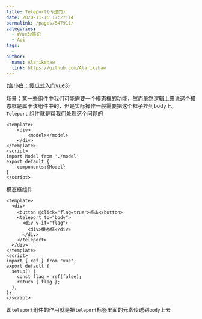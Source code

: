 ```yaml
---
title: Teleport(传送门)
date: 2020-11-16 17:27:14
permalink: /pages/547911/
categories:
  - 《Vue3》笔记
  - Api
tags:
  - 
author: 
  name: Alarikshaw
  link: https://github.com/Alarikshaw
---
```


([宫小白：傻瓜式入门vue3](https://juejin.im/post/6874314855281590280?utm_source=gold_browser_extension#heading-6))

场景：某一些组件中我们可能需要一个模态框的功能，然而虽然逻辑上来说这个模态框是属于该组件中的，但是实际操作一般需要把这个框子挂到body上。`Teleport` 组件就是帮我们处理这个问题的

```vue
<template>
    <div>
        <model></model>
    </div>
</template>
<script>
import Model from './model'
export default {
    components:{Model}
}
</script>
```

模态框组件

```vue
<template>
  <div>
    <button @click="flag=true">点击</button>
    <teleport to="body">
      <div v-if="flag">
        <div>模态框</div>
      </div>
    </teleport>
  </div>
</template>
<script>
import { ref } from "vue";
export default {
  setup() {
    const flag = ref(false);
    return { flag };
  },
};
</script>
```

即`teleport`组件的作用就是把`teleport`标签里面的元素传送到`body`上去